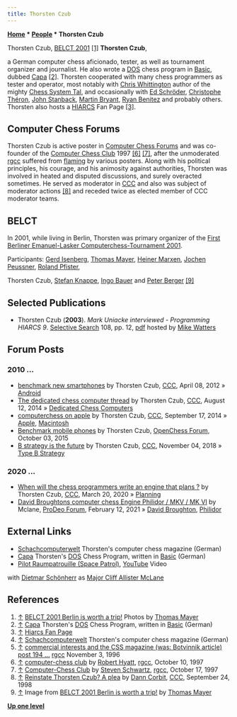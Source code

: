 ```yaml
---
title: Thorsten Czub
---
```

**[Home](Home "Home") \* [People](People "People") \* Thorsten Czub**



 [](http://www.quarkchess.de/belct/body_index.html) Thorsten Czub, [BELCT 2001](BELCT_2001 "BELCT 2001") <a id="cite-note-1" href="#cite-ref-1">[1]</a> 
**Thorsten Czub**,  

a German computer chess aficionado, tester, as well as tournament organizer and journalist. He also wrote a [DOS](MS-DOS "MS-DOS") chess program in [Basic](Basic "Basic"), dubbed [Capa](index.php?title=Capa&action=edit&redlink=1 "Capa (page does not exist)") <a id="cite-note-2" href="#cite-ref-2">[2]</a>. Thorsten cooperated with many chess programmers as tester and operator, most notably with [Chris Whittington](Chris_Whittington "Chris Whittington") author of the mighty [Chess System Tal](Chess_System_Tal "Chess System Tal"), and occasionally with [Ed Schröder](Ed_Schroder "Ed Schroder"), [Christophe Théron](Christophe_Th%C3%A9ron "Christophe Théron"), [John Stanback](John_Stanback "John Stanback"), [Martin Bryant](Martin_Bryant "Martin Bryant"), [Ryan Benitez](Ryan_Benitez "Ryan Benitez") and probably others. Thorsten also hosts a [HIARCS](HIARCS "HIARCS") Fan Page <a id="cite-note-3" href="#cite-ref-3">[3]</a>. 



## Computer Chess Forums


Thorsten Czub is active poster in [Computer Chess Forums](Computer_Chess_Forums "Computer Chess Forums") and was co-founder of the [Computer Chess Club](CCC "CCC") 1997 <a id="cite-note-6" href="#cite-ref-6">[6]</a> <a id="cite-note-7" href="#cite-ref-7">[7]</a>, after the unmoderated [rgcc](Computer_Chess_Forums "Computer Chess Forums") suffered from [flaming](https://en.wikipedia.org/wiki/Flaming_%28Internet%29) by various posters. Along with his political principles, his courage, and his animosity against authorities, Thorsten was involved in heated and disputed discussions, and surely overacted sometimes. He served as moderator in [CCC](CCC "CCC") and also was subject of moderator actions <a id="cite-note-8" href="#cite-ref-8">[8]</a> and receded twice as elected member of CCC moderator teams.



## BELCT


In 2001, while living in Berlin, Thorsten was primary organizer of the [First Berliner Emanuel-Lasker Computerchess-Tournament 2001](BELCT_2001 "BELCT 2001").



 [](http://www.quarkchess.de/belct/) 
Participants: [Gerd Isenberg](Gerd_Isenberg "Gerd Isenberg"), [Thomas Mayer](Thomas_Mayer "Thomas Mayer"), [Heiner Marxen](Heiner_Marxen "Heiner Marxen"), [Jochen Peussner](Jochen_Peussner "Jochen Peussner"), [Roland Pfister](Roland_Pfister "Roland Pfister"),  

Thorsten Czub, [Stefan Knappe](Stefan_Knappe "Stefan Knappe"), [Ingo Bauer](Ingo_Bauer "Ingo Bauer") and [Peter Berger](Peter_Berger "Peter Berger") <a id="cite-note-9" href="#cite-ref-9">[9]</a>



## Selected Publications


* Thorsten Czub (**2003**). *Mark Uniacke interviewed - Programming HIARCS 9*. [Selective Search](Selective_Search "Selective Search") 108, pp. 12, [pdf](http://www.chesscomputeruk.com/SS_108.pdf) hosted by [Mike Watters](Mike_Watters "Mike Watters")


## Forum Posts


### 2010 ...


* [benchmark new smartphones](http://www.talkchess.com/forum/viewtopic.php?t=43212) by Thorsten Czub, [CCC](CCC "CCC"), April 08, 2012 » [Android](Android "Android")
* [The dedicated chess computer thread](http://www.talkchess.com/forum/viewtopic.php?t=53257) by Thorsten Czub, [CCC](CCC "CCC"), August 12, 2014 » [Dedicated Chess Computers](Dedicated_Chess_Computers "Dedicated Chess Computers")
* [computerchess on apple](http://www.talkchess.com/forum/viewtopic.php?t=53733) by Thorsten Czub, [CCC](CCC "CCC"), September 17, 2014 » [Apple](index.php?title=Apple&action=edit&redlink=1 "Apple (page does not exist)"), [Macintosh](Macintosh "Macintosh")
* [Benchmark mobile phones](http://www.open-chess.org/viewtopic.php?f=3&t=2886) by Thorsten Czub, [OpenChess Forum](Computer_Chess_Forums "Computer Chess Forums"), October 03, 2015
* [B strategy is the future](http://www.talkchess.com/forum3/viewtopic.php?f=2&t=68823) by Thorsten Czub, [CCC](CCC "CCC"), November 04, 2018 » [Type B Strategy](Type_B_Strategy "Type B Strategy")


### 2020 ...


* [When will the chess programmers write an engine that plans ?](http://www.talkchess.com/forum3/viewtopic.php?f=2&t=73418) by Thorsten Czub, [CCC](CCC "CCC"), March 20, 2020 » [Planning](Planning "Planning")
* [David Broughtons computer chess Engine Philidor / MKV / MK VI](https://prodeo.actieforum.com/t256-david-broughtons-computer-chess-engine-philidor-mkv-mk-vi) by Mclane, [ProDeo Forum](Computer_Chess_Forums "Computer Chess Forums"), February 12, 2021 » [David Broughton](David_Broughton "David Broughton"), [Philidor](Philidor "Philidor")


## External Links


* [Schachcomputerwelt](http://www.thorstenczub.de/scw.html) Thorsten's computer chess magazine (German)
* [Capa](http://www.thorstenczub.de/capa.html) Thorsten's [DOS](MS-DOS "MS-DOS") Chess Program, written in [Basic](Basic "Basic") (German)
* [Pilot Raumpatrouille (Space Patrol)](https://en.wikipedia.org/wiki/Raumpatrouille), [YouTube](https://en.wikipedia.org/wiki/YouTube) Video


 with [Dietmar Schönherr](https://en.wikipedia.org/wiki/Dietmar_Sch%C3%B6nherr) as [Major Cliff Allister McLane](https://en.wikipedia.org/wiki/Raumpatrouille#Characters)
 
## References


1. <a id="cite-ref-1" href="#cite-note-1">↑</a> [BELCT 2001 Berlin is worth a trip!](http://www.quarkchess.de/belct/) Photos by [Thomas Mayer](Thomas_Mayer "Thomas Mayer")
2. <a id="cite-ref-2" href="#cite-note-2">↑</a> [Capa](http://www.thorstenczub.de/capa.html) Thorsten's [DOS](MS-DOS "MS-DOS") Chess Program, written in [Basic](Basic "Basic") (German)
3. <a id="cite-ref-3" href="#cite-note-3">↑</a> [Hiarcs Fan Page](http://www.thorstenczub.de/hiarcs.html)
4. <a id="cite-ref-4" href="#cite-note-4">↑</a> [Schachcomputerwelt](http://www.thorstenczub.de/scw.html) Thorsten's computer chess magazine (German)
5. <a id="cite-ref-5" href="#cite-note-5">↑</a> [commercial interests and the CSS magazine (was: Botvinnik article) post 194 ...](http://groups.google.com/group/rec.games.chess.computer/browse_frm/thread/656439670bd7c7fb#) [rgcc](http://groups.google.com/group/rec.games.chess.computer/topics) November 3, 1996
6. <a id="cite-ref-6" href="#cite-note-6">↑</a> [computer-chess club](http://groups.google.com/group/rec.games.chess.computer/browse_frm/thread/7c5b47d1a27a42df) by [Robert Hyatt](Robert_Hyatt "Robert Hyatt"), [rgcc](Computer_Chess_Forums "Computer Chess Forums"), October 10, 1997
7. <a id="cite-ref-7" href="#cite-note-7">↑</a> [Computer-Chess Club](http://groups.google.com/group/rec.games.chess.computer/browse_frm/thread/05debe01992e594d#) by [Steven Schwartz](Steven_Schwartz "Steven Schwartz"), [rgcc](Computer_Chess_Forums "Computer Chess Forums"), October 17, 1997
8. <a id="cite-ref-8" href="#cite-note-8">↑</a> [Reinstate Thorsten Czub? A plea](https://www.stmintz.com/ccc/index.php?id=27681) by [Dann Corbit](Dann_Corbit "Dann Corbit"), [CCC](CCC "CCC"), September 24, 1998
9. <a id="cite-ref-9" href="#cite-note-9">↑</a> Image from [BELCT 2001 Berlin is worth a trip!](http://www.quarkchess.de/belct/) by [Thomas Mayer](Thomas_Mayer "Thomas Mayer")

**[Up one level](People "People")**







 
